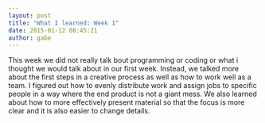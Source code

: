 ```yaml
---
layout: post
title: "What I learned: Week 1"
date: 2015-01-12 08:45:21
author: gabe
---
```


This week we did not really talk bout programming or coding or what i thought we would talk about in our first week. Instead, we talked more about the first steps in a creative process as well as how to work well as a team. I figured out how to evenly distribute work and assign jobs to specific people in a way where the end product is not a giant mess. We also learned about how to more effectively present material so that the focus is more clear and it is also easier to change details.
